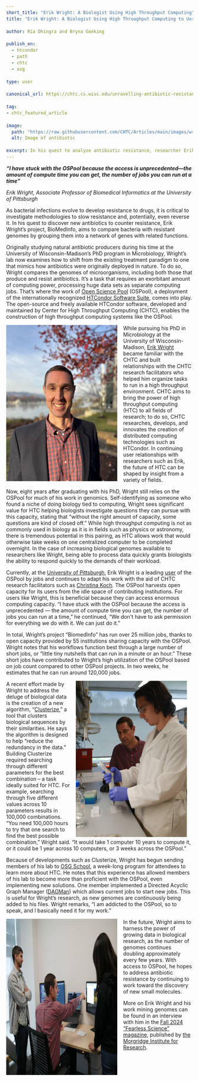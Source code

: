 ```yaml
---
short_title: "Erik Wright: A Biologist Using High Throughput Computing"
title: "Erik Wright: A Biologist Using High Throughput Computing to Unravel Antibiotic Resistance"

author: Ria Dhingra and Bryna Goeking

publish_on:
  - htcondor
  - path
  - chtc
  - osg
  
type: user

canonical_url: https://chtc.cs.wisc.edu/unravelling-antibiotic-resistance.html

tag:
- chtc_featured_article

image:
  path: "https://raw.githubusercontent.com/CHTC/Articles/main/images/wright/wright-computer.jpg"
  alt: Image of antibiotic
  
excerpt: In his quest to analyze antibiotic resistance, researcher Erik Wright has relied on capacity from the Open Science Pool (OSPool) for over twelve years, this Fall surpassing 25 million jobs over the last 12 months alone. 
---
```


___“I have stuck with the OSPool because the access is unprecedented—the amount of compute time you can get, the number of jobs you can run at a time”___

_Erik Wright, Associate Professor of Biomedical Informatics at the University of Pittsburgh_


As bacterial infections evolve to develop resistance to drugs, it is critical to investigate methodologies to slow resistance and, potentially, even reverse it. In his quest to discover new antibiotics to counter resistance, Erik Wright’s project, BioMedInfo, aims to compare bacteria with resistant genomes by grouping them into a network of genes with related functions.



Originally studying natural antibiotic producers during his time at the University of Wisconsin-Madison’s PhD program in Microbiology, Wright’s lab now examines how to shift from the existing treatment paradigm to one that mimics how antibiotics were originally deployed in nature. To do so, Wright compares the genomes of microorganisms, including both those that produce and resist antibiotics. It’s a task that requires an exorbitant amount of computing power, processing huge data sets as separate computing jobs. That’s where the work of [Open Science Pool](https://osg-htc.org/services/open_science_pool) (OSPool), a deployment of the internationally recognized [HTCondor Software Suite](https://htcondor.org/), comes into play. The open-source and freely available HTCondor software, developed and maintained by Center for High Throughput Computing (CHTC), enables the construction of high throughput computing systems like the OSPool.

<figure style="float: left; margin: 0 1rem 1rem 0;">
<img src='https://raw.githubusercontent.com/CHTC/Articles/main/images/wright/wright-smile.jpg' height="420" width="300" class="figure-img img-fluid rounded" alt="Erik smiling">
</figure>

While pursuing his PhD in Microbiology at the University of Wisconsin-Madison, [Erik Wright](https://www.pmi.pitt.edu/people/ant-235) became familiar with the CHTC and built relationships with the CHTC research facilitators who helped him organize tasks to run in a high throughput environment. CHTC aims to bring the power of high throughput computing (HTC) to all fields of research; to do so, CHTC researches, develops, and innovates the creation of distributed computing technologies such as HTCondor. In continuing user relationships with researchers such as Erik, the future of HTC can be shaped by insight from a variety of fields.



Now, eight years after graduating with his PhD, Wright still relies on the OSPool for much of his work in genomics. Self-identifying as someone who found a niche of doing biology tied to computing, Wright sees significant value for HTC helping biologists investigate questions they can pursue with this capacity, stating that “without the right amount of capacity, some questions are kind of closed off.” While high throughput computing is not as commonly used in biology as it is in fields such as physics or astronomy, there is tremendous potential in this pairing, as HTC allows work that would otherwise take weeks on one centralized computer to be completed overnight. In the case of increasing biological genomes available to researchers like Wright, being able to process data quickly grants biologists the ability to respond quickly to the demands of their workload.



Currently, at the [University of Pittsburgh](https://www.pitt.edu/), Erik Wright is a leading [user](https://osg-htc.org/projects.html?project=BiomedInfo) of the OSPool by jobs and continues to adapt his work with the aid of CHTC research facilitators such as [Christina Koch](https://www.cs.wisc.edu/staff/koch-christina/). The OSPool harvests open capacity for its users from the idle space of contributing institutions. For users like Wright, this is beneficial because they can access enormous computing capacity. “I have stuck with the OSPool because the access is unprecedented — the amount of compute time you can get, the number of jobs you can run at a time,” he continued, “We don't have to ask permission for everything we do with it. We can just do it.”




In total, Wright’s project “BiomedInfo” has run over 25 million jobs, thanks to open capacity provided by 55 institutions sharing capacity with the OSPool. Wright notes that his workflows function best through a large number of short jobs, or “little tiny nutshells that can run in a minute or an hour.” These short jobs have contributed to Wright’s high utilization of the OSPool based on job count compared to other OSPool projects. In two weeks, he estimates that he can run around 120,000 jobs.

<figure style="float: right; margin: 0 1rem 0 1rem;">
 <img src='https://raw.githubusercontent.com/CHTC/Articles/main/images/wright/wright-lab.jpg' height="420" width="300" class="figure-img img-fluid rounded" alt="Erik in the wet lab">
</figure>

A recent effort made by Wright to address the deluge of biological data is the creation of a new algorithm, “[Clusterize](https://pubmed.ncbi.nlm.nih.gov/38589369/),” a tool that clusters biological sequences by their similarities. He says the algorithm is designed to help “reduce the redundancy in the data.” Building Clusterize required searching through different parameters for the best combination – a task ideally suited for HTC. For example, searching through five different values across 10 parameters results in 100,000 combinations. “You need 100,000 hours to try that one search to find the best possible combination,” Wright said. “It would take 1 computer 10 years to compute it, or it could be 1 year across 10 computers, or 3 weeks across the OSPool.”



Because of developments such as Clusterize, Wright has begun sending members of his lab to [OSG School](https://osg-htc.org/school-2024/), a week-long program for attendees to learn more about HTC. He notes that this experience has allowed members of his lab to become more than proficient with the OSPool, even implementing new solutions. One member implemented a Directed Acyclic Graph Manager ([DAGMan](https://htcondor.readthedocs.io/en/latest/automated-workflows/)) which allows current jobs to start new jobs. This is useful for Wright’s research, as new genomes are continuously being added to his files. Wright remarks, “I am addicted to the OSPool, so to speak, and I basically need it for my work.”

<figure style="float: left; margin: 0 1rem 1rem 0;">
<img src='https://raw.githubusercontent.com/CHTC/Articles/main/images/wright/wright-computer.jpg' height="420" width="300" class="figure-img img-fluid rounded" alt="Erik pointing at a computer">
</figure>

In the future, Wright aims to harness the power of growing data in biological research, as the number of genomes continues doubling approximately every few years. With access to OSPool, he hopes to address antibiotic resistance by continuing to work toward the discovery of new small molecules.


More on Erik Wright and his work mining genomes can be found in an interview with him in the [Fall 2024 “Fearless Science” magazine](https://morgridge.org/wp-content/uploads/Fearless-Science-Mag-Fall-2024-Digital.pdf), published by [the Morgridge Institute for Research](https://morgridge.org/).


